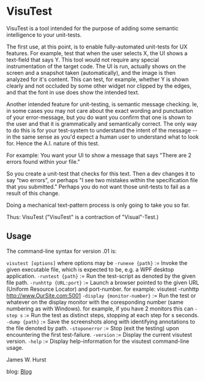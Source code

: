 VisuTest
========

VisuTest is a tool intended for the purpose of adding some semantic intelligence to your unit-tests.


The first use, at this point, is to enable fully-automated unit-tests for UX features. For example, test that when the user selects X, the UI shows a text-field that says Y. This tool would not require any special instrumentation of the target code. The UI is run, actually shows on the screen and a snapshot taken (automatically), and the image is then analyzed for it's content. This can test, for example, whether Y is shown clearly and not occluded by some other widget nor clipped by the edges, and that the font in use does show the intended text.


Another intended feature for unit-testing, is semantic message checking. Ie, in some cases you may not care about the exact wording and punctuation of your error-message, but you do want you confirm that one is shown to the user and that it is grammatically and semantically correct. The only way to do this is for your test-system to understand the intent of the message -- in the same sense as you'd expect a human user to understand what to look for. Hence the A.I. nature of this test.


For example: You want your UI to show a message that says "There are 2 errors found within your file." 


So you create a unit-test that checks for this text. Then a dev changes it to say "two errors", or perhaps "I see two mistakes within the specification file that you submitted." Perhaps you do not want those unit-tests to fail as a result of this change.


Doing a mechanical text-pattern process is only going to take you so far.


Thus: VisuTest
("VisuTest" is a contraction of "Visual"-Test.)


Usage
-----

The command-line syntax for version .01 is:

`visutest [options]` where options may be
  `-runexe {path}` := Invoke the given executable file, which is expected to be, e.g. a WPF desktop application.
  `-runtest {path}` := Run the test-script as denoted by the given file path.
  `-runhttp {URL:port}` := Launch a browser pointed to the given URL (Uniform Resource Locator) and port-number.
                           for example: visutest -runhttp http://www.OurSite.com:5001
  `-display {monitor-number}` := Run the test or whatever on the display monitor with the coresponding number
                               (same numbering as with Windows).
                               for example, if you have 2 monitors this can
  `-step s`  :=  Run the test as distinct steps, stopping at each step for s seconds.
  `-dump {path}` := Save the screenshots along with identifying annotations to the file denoted by path.
  `-stoponerror` := Stop (exit the testing) upon encountering the first test-failure.
  `-version` := Display the current visutest version.
  `-help` := Display help-information for the visutest command-line usage.




James W. Hurst

blog:  [Blog](http://www.JamesHurst.dev)

